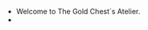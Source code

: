 - Welcome to The Gold Chest`s Atelier.
- 

<!---
TimyaSifer/TimyaSifer is a ✨ special ✨ repository because its `README.md` (this file) appears on your GitHub profile.
You can click the Preview link to take a look at your changes.
--->
